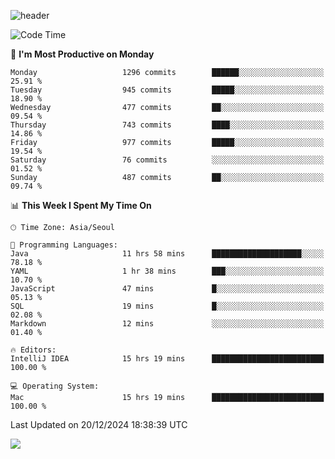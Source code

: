 ![header](https://capsule-render.vercel.app/api?type=Egg&color=timeAuto&height=300&section=header&text=PoPo&fontSize=90&animation=fadeIn)

  <!--START_SECTION:waka-->
![Code Time](http://img.shields.io/badge/Code%20Time-2%2C253%20hrs%2015%20mins-blue)

📅 **I'm Most Productive on Monday** 

```text
Monday                   1296 commits        ██████░░░░░░░░░░░░░░░░░░░   25.91 % 
Tuesday                  945 commits         █████░░░░░░░░░░░░░░░░░░░░   18.90 % 
Wednesday                477 commits         ██░░░░░░░░░░░░░░░░░░░░░░░   09.54 % 
Thursday                 743 commits         ████░░░░░░░░░░░░░░░░░░░░░   14.86 % 
Friday                   977 commits         █████░░░░░░░░░░░░░░░░░░░░   19.54 % 
Saturday                 76 commits          ░░░░░░░░░░░░░░░░░░░░░░░░░   01.52 % 
Sunday                   487 commits         ██░░░░░░░░░░░░░░░░░░░░░░░   09.74 % 
```


📊 **This Week I Spent My Time On** 

```text
🕑︎ Time Zone: Asia/Seoul

💬 Programming Languages: 
Java                     11 hrs 58 mins      ████████████████████░░░░░   78.18 % 
YAML                     1 hr 38 mins        ███░░░░░░░░░░░░░░░░░░░░░░   10.70 % 
JavaScript               47 mins             █░░░░░░░░░░░░░░░░░░░░░░░░   05.13 % 
SQL                      19 mins             █░░░░░░░░░░░░░░░░░░░░░░░░   02.08 % 
Markdown                 12 mins             ░░░░░░░░░░░░░░░░░░░░░░░░░   01.40 % 

🔥 Editors: 
IntelliJ IDEA            15 hrs 19 mins      █████████████████████████   100.00 % 

💻 Operating System: 
Mac                      15 hrs 19 mins      █████████████████████████   100.00 % 
```


 Last Updated on 20/12/2024 18:38:39 UTC
<!--END_SECTION:waka-->



<img src="https://capsule-render.vercel.app/api?type=Egg&color=timeAuto&height=300&section=footer&text=PoPo&fontSize=90&animation=fadeIn&reversal=true" />

